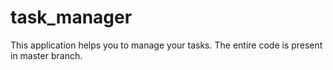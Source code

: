 # task_manager
This application helps you to manage your tasks. The entire code is present in master branch.
